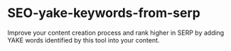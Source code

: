 # SEO-yake-keywords-from-serp
Improve your content creation process and rank higher in SERP by adding YAKE words identified by this tool into your content.
